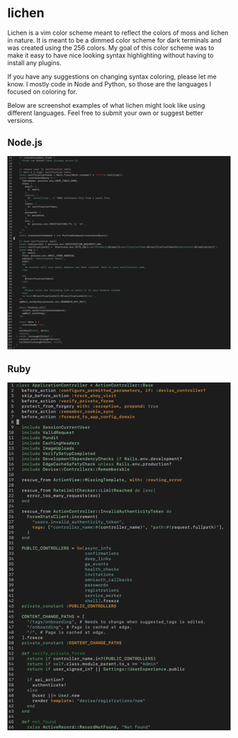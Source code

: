 # lichen
Lichen is a vim color scheme meant to reflect the colors of moss and lichen in nature. It is meant to be a dimmed color scheme for dark terminals and was created using the 256 colors. My goal of this color scheme was to make it easy to have nice looking syntax highlighting without having to install any plugins.

If you have any suggestions on changing syntax coloring, please let me know. I mostly code in Node and Python, so those are the languages I focused on coloring for.

Below are screenshot examples of what lichen might look like using different languages. Feel free to submit your own or suggest better versions.

## Node.js

![lichen color scheme with a Node.js file](/assets/lichen-node.png)

## Ruby

![lichen color scheme with a Ruby file](/assets/lichen-ruby.png)
